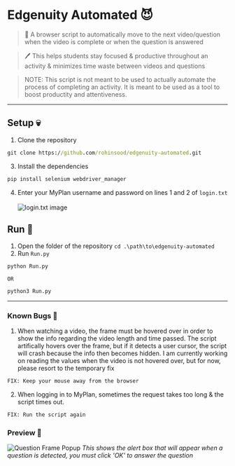 # Edgenuity Automated 😈
> 🏫 A browser script to automatically move to the next video/question when the video is complete or when the question is answered

> 🖊️ This helps students stay focused & productive throughout an activity & minimizes time waste between videos and questions

> NOTE: This script is not meant to be used to actually automate the process of completing an activity. It is meant to be used as a tool to boost productity and attentiveness. 
---
## Setup 💀
1. Clone the repository 
```cmd
git clone https://github.com/rohinsood/edgenuity-automated.git
```
3. Install the dependencies 
```cmd
pip install selenium webdriver_manager
```
4. Enter your MyPlan username and password on lines 1 and 2 of ```login.txt``` <br /><br />
![login.txt image](https://cdn.discordapp.com/attachments/882455696199807007/988711576137793536/unknown.png)

## Run 🥶
1. Open the folder of the repository ```cd .\path\to\edgenuity-automated```
2. Run ```Run.py``` 
```cmd
python Run.py
```
```OR```
```cmd
python3 Run.py
```
---
### Known Bugs 🤫
1. When watching a video, the frame must be hovered over in order to show the info regarding the video length and time passed. The script artifically hovers over the frame, but if it detects a user cursor, the script will crash because the info then becomes hidden. I am currently working on reading the values when the video is not hovered over, but for now, please resort to the temporary fix
```cmd
FIX: Keep your mouse away from the browser
```
2. When logging in to MyPlan, sometimes the request takes too long & the script times out.
```cmd
FIX: Run the script again
```
### Preview 🤑
![Question Frame Popup](https://cdn.discordapp.com/attachments/882455696199807007/988707957439090729/unknown.png)
_This shows the alert box that will appear when a question is detected, you must click 'OK' to answer the question_

